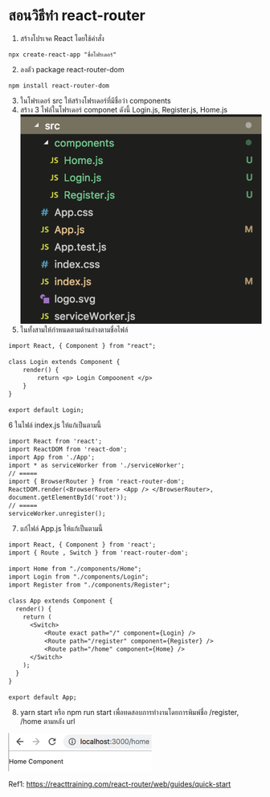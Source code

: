 # สอนวิธีทำ react-router 
1. สร้างโปรเจค React โดยใช้คำสั่ง
```
npx create-react-app "ชื่อโฟรเดอร์"
```
2. ลงตัว package react-router-dom
```
npm install react-router-dom
```
3. ในโฟรเดอร์ src ให้สร้างโฟรเดอร์ที่มีชื่อว่า components 
4. สร้าง 3 ไฟล์ในโฟรเดอร์ componet ดังนี้ Login.js, Register.js, Home.js 
![Image](https://raw.githubusercontent.com/ABChamp/mpClass-testPractice2/master/images/file_structure.png)
5. ในทั้งสามให้กำหนดตามด้านล่างตามชื่อไฟล์
```
import React, { Component } from "react";

class Login extends Component {
    render() {
        return <p> Login Compoonent </p>
    }
}

export default Login;
```

6 ในไฟล์ index.js ให้แก้เป็นตามนี้
```
import React from 'react';
import ReactDOM from 'react-dom';
import App from './App';
import * as serviceWorker from './serviceWorker';
// =====
import { BrowserRouter } from 'react-router-dom';
ReactDOM.render(<BrowserRouter> <App /> </BrowserRouter>, document.getElementById('root'));
// =====
serviceWorker.unregister();
```
7. แก้ไฟล์ App.js ให้แก้เป็นตามนี้
```
import React, { Component } from 'react';
import { Route , Switch } from 'react-router-dom';

import Home from "./components/Home";
import Login from "./components/Login";
import Register from "./components/Register";

class App extends Component {
  render() {
    return (
      <Switch>
          <Route exact path="/" component={Login} />
          <Route path="/register" component={Register} />
          <Route path="/home" component={Home} />
      </Switch>
    );
  }
}

export default App;
```
8. yarn start หรือ npm run start เพื่อทดสอบการทำงานโดยการพิมพ์ชื่อ /register, /home ตามหลัง url

![Image](https://raw.githubusercontent.com/ABChamp/mpClass-testPractice2/master/images/home_component.png)

Ref1: https://reacttraining.com/react-router/web/guides/quick-start
